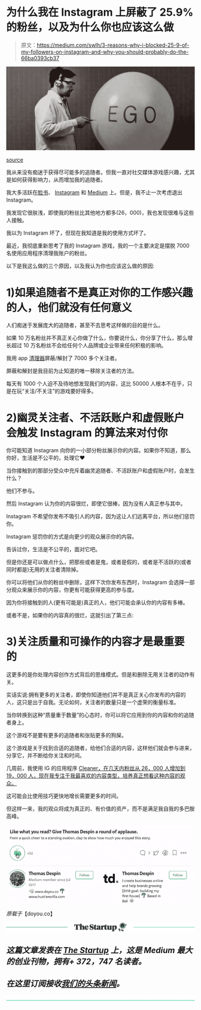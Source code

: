 # 为什么我在 Instagram 上屏蔽了 25.9%的粉丝，以及为什么你也应该这么做

> 原文：<https://medium.com/swlh/3-reasons-why-i-blocked-25-9-of-my-followers-on-instagram-and-why-you-should-probably-do-the-66ba0393cb37>

![](img/e58891943ca377a85412a4e7128b83e6.png)

[source](https://altpathways.com/2017/12/18/contemplating-ego/)

我从来没有痴迷于获得尽可能多的追随者。但我一直对社交媒体游戏感兴趣，尤其是如何获得影响力，从而增加我的追随者。

我大多活跃在[脸书](http://facebook.com/thomasdspn)、 [Instagram](http://instagram.com/thomasdespin) 和 [Medium](/@thomasdespin) 上。但是，我不止一次考虑退出 Instagram。

我发现它很肤浅，即使我的粉丝比其他地方都多(26，000)，我也发现很难与这些人接触。

我以为 Instagram 坏了，但现在我知道是我的使用方式坏了。

最近，我彻底重新思考了我的 Instagram 游戏，我的一个主要决定是摆脱 7000 名使用应用程序清理我账户的粉丝。

以下是我这么做的三个原因，以及我认为你也应该这么做的原因:

# 1)如果追随者不是真正对你的工作感兴趣的人，他们就没有任何意义

人们痴迷于发展庞大的追随者，甚至不去思考这样做的目的是什么。

如果 10 万名粉丝并不真正关心你做了什么，你要说什么，你分享了什么，那么增长超过 10 万名粉丝不会给任何个人品牌或企业带来任何积极的影响。

我用 app [清理器](https://itunes.apple.com/us/app/cleaner-for-ig/id1019607006?mt=8)屏蔽/解封了 7000 多个关注者。

屏蔽和解封是我目前为止知道的唯一移除关注者的方法。

每天有 1000 个人迫不及待地想发现我们的内容，这比 50000 人根本不在乎，只是在玩“关注/不关注”的游戏要好得多。

# 2)幽灵关注者、不活跃账户和虚假账户会触发 Instagram 的算法来对付你

你可能知道 Instagram 向你的一小部分粉丝展示你的内容。如果你不知道，那么你好，生活是不公平的，处理它❤

当你接触到的那部分受众中充斥着幽灵追随者、不活跃账户和虚假账户时，会发生什么？

他们不参与。

然后 Instagram 认为你的内容很烂，即使它很棒，因为没有人真正参与其中。

Instagram 不希望你发布不吸引人的内容，因为这让人们远离平台，所以他们惩罚你。

Instagram 惩罚你的方式是向更少的观众展示你的内容。

告诉过你，生活是不公平的，面对它吧。

但是你还是可以做点什么，把那些或者是鬼，或者是假的，或者是不活跃的(或者同时都是)无用的关注者清除掉。

你可以将他们从你的粉丝中删除，这样下次你发布东西时，Instagram 会选择一部分观众来展示你的内容，你更有可能获得更高的参与度。

因为你将接触到的人(更有可能是)真正的人，他们可能会承认你的内容有多棒。

或者不是，如果你的内容真的很烂，这就引出了第三点:

# 3)关注质量和可操作的内容才是最重要的

这更多的是你处理内容创作方式背后的思维模式。但是和删除无用关注者的动作有关。

实话实说:拥有更多的关注者，即使你知道他们并不是真正关心你发布的内容的人，这只是出于自我。无论如何，关注者的数量只是一个虚荣的衡量标准。

当你转换到这种“质量重于数量”的心态时，你可以将它应用到你的内容和你的追随者身上。

这个游戏不是要有更多的追随者和张贴更多的狗屎。

这个游戏是关于找到合适的追随者，给他们合适的内容，这样他们就会参与进来，分享它，并不断给你关注和时间。

几周前，我使用 IG 的应用程序 [Cleaner，在几天内粉丝从 26，000 人增加到 19，000 人，现在我专注于我最喜欢的内容类型，培养真正想看这种内容的观众。](https://itunes.apple.com/us/app/cleaner-for-ig/id1019607006?mt=8)

这可能会比使用技巧更快地增长需要更多的时间。

但这样一来，我的观众将成为真正的、有价值的资产，而不是满足我自我的多巴胺高峰。

![](img/8f993fc6217502afc02cd1b747617644.png)

*原载于*【doyou.co】

*[![](img/308a8d84fb9b2fab43d66c117fcc4bb4.png)](https://medium.com/swlh)*

## *这篇文章发表在 [The Startup](https://medium.com/swlh) 上，这是 Medium 最大的创业刊物，拥有+ 372，747 名读者。*

## *在这里订阅接收[我们的头条新闻](http://growthsupply.com/the-startup-newsletter/)。*

*[![](img/b0164736ea17a63403e660de5dedf91a.png)](https://medium.com/swlh)*